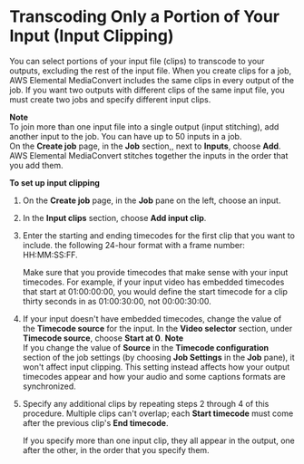 # Transcoding Only a Portion of Your Input \(Input Clipping\)<a name="input-clipping-stitching"></a>

You can select portions of your input file \(clips\) to transcode to your outputs, excluding the rest of the input file\. When you create clips for a job, AWS Elemental MediaConvert includes the same clips in every output of the job\. If you want two outputs with different clips of the same input file, you must create two jobs and specify different input clips\.

**Note**  
To join more than one input file into a single output \(input stitching\), add another input to the job\. You can have up to 50 inputs in a job\.   
On the **Create job** page, in the **Job** section,, next to **Inputs**, choose **Add**\. AWS Elemental MediaConvert stitches together the inputs in the order that you add them\.

**To set up input clipping**

1. On the **Create job** page, in the **Job** pane on the left, choose an input\.

1. In the **Input clips** section, choose **Add input clip**\.

1. Enter the starting and ending timecodes for the first clip that you want to include\. the following 24\-hour format with a frame number: HH:MM:SS:FF\.

   Make sure that you provide timecodes that make sense with your input timecodes\. For example, if your input video has embedded timecodes that start at 01:00:00:00, you would define the start timecode for a clip thirty seconds in as 01:00:30:00, not 00:00:30:00\. 

1. If your input doesn't have embedded timecodes, change the value of the **Timecode source** for the input\. In the **Video selector** section, under **Timecode source**, choose **Start at 0**\.
**Note**  
If you change the value of **Source** in the **Timecode configuration** section of the job settings \(by choosing **Job Settings** in the **Job** pane\), it won't affect input clipping\. This setting instead affects how your output timecodes appear and how your audio and some captions formats are synchronized\.

1. Specify any additional clips by repeating steps 2 through 4 of this procedure\. Multiple clips can't overlap; each **Start timecode** must come after the previous clip's **End timecode**\.

   If you specify more than one input clip, they all appear in the output, one after the other, in the order that you specify them\.